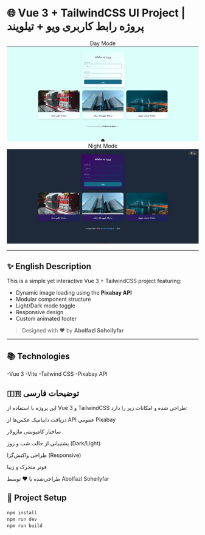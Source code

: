 # 🌐 Vue 3 + TailwindCSS UI Project | پروژه رابط کاربری ویو + تیلویند

<p align="center">
Day Mode
  <img src="./Samaneh.png" alt="Screenshot of project" width="600"/>
Night Mode
  <img src="./Samaneh_night.png" alt="Screenshot of project" width="600"/>
</p>

---

## ✨ English Description

This is a simple yet interactive Vue 3 + TailwindCSS project featuring:

- Dynamic image loading using the **Pixabay API**
- Modular component structure
- Light/Dark mode toggle
- Responsive design
- Custom animated footer

> Designed with ❤️ by **Abolfazl Soheilyfar**

---

## 📚 Technologies

-Vue 3
-Vite
-Tailwind CSS
-Pixabay API

## 🇮🇷 توضیحات فارسی

این پروژه با استفاده از Vue 3 و TailwindCSS طراحی شده و امکانات زیر را دارد:

دریافت داینامیک عکس‌ها از API عمومی Pixabay

ساختار کامپوننتی ماژولار

پشتیبانی از حالت شب و روز (Dark/Light)

طراحی واکنش‌گرا (Responsive)

فوتر متحرک و زیبا

طراحی‌شده با ❤️ توسط Abolfazl Soheilyfar

## 🧪 Project Setup

```bash
npm install
npm run dev
npm run build
```
